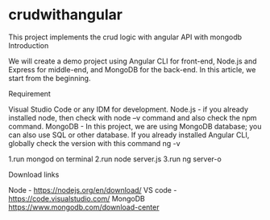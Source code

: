 # crudwithangular
This project implements the crud logic with angular API with mongodb
Introduction

We will create a demo project using Angular CLI for front-end, Node.js and Express for middle-end, and MongoDB for the back-end. In this article, we start from the beginning.

Requirement

Visual Studio Code or any IDM for development.
Node.js - if you already installed node, then check with node –v command and also check the npm command.
MongoDB - In this project, we are using MongoDB database; you can also use SQL or other database.
If you already installed Angular CLI, globally check the version with this command ng -v






1.run mongod on terminal
2.run node server.js
3.run ng server-o

Download links

Node - https://nodejs.org/en/download/
VS code - https://code.visualstudio.com/
MongoDB https://www.mongodb.com/download-center



